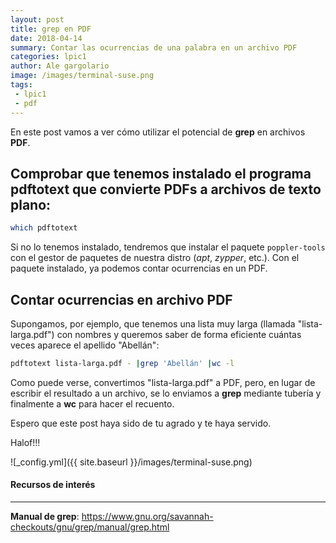 ```yaml
---
layout: post
title: grep en PDF
date: 2018-04-14
summary: Contar las ocurrencias de una palabra en un archivo PDF
categories: lpic1 
author: Ale gargolario
image: /images/terminal-suse.png
tags:
 - lpic1
 - pdf
---
```


En este post vamos a ver cómo utilizar el potencial de **grep** en archivos **PDF**.

## Comprobar que tenemos instalado el programa **pdftotext** que convierte PDFs a archivos de texto plano:

```bash
which pdftotext
```
Si no lo tenemos instalado, tendremos que instalar el paquete `poppler-tools` con el gestor de paquetes de nuestra distro (*apt*, *zypper*, etc.).
Con el paquete instalado, ya podemos contar ocurrencias en un PDF. 

## Contar ocurrencias en archivo PDF

Supongamos, por ejemplo, que tenemos una lista muy larga (llamada "lista-larga.pdf") con nombres y queremos saber de forma eficiente cuántas veces aparece el apellido "Abellán":

```bash
pdftotext lista-larga.pdf - |grep 'Abellán' |wc -l
```
Como puede verse, convertimos "lista-larga.pdf" a PDF, pero, en lugar de escribir el resultado a un archivo, se lo enviamos a **grep** mediante tubería y finalmente a **wc** para hacer el recuento.

Espero que este post haya sido de tu agrado y te haya servido.

Halof!!!


![_config.yml]({{ site.baseurl }}/images/terminal-suse.png)

#### Recursos de interés
*** 

**Manual de grep**: <https://www.gnu.org/savannah-checkouts/gnu/grep/manual/grep.html>
